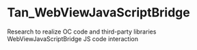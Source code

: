 # Tan_WebViewJavaScriptBridge
Research to realize OC code and third-party libraries WebViewJavaScriptBridge JS code interaction
